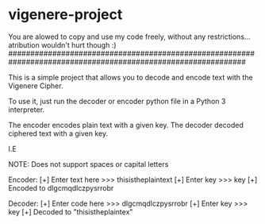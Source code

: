 # vigenere-project


You are alowed to copy and use my code freely, without any restrictions... atribution wouldn't hurt though :)
##############################################################################################################

This is a simple project that allows you to decode and encode text with the Vigenere Cipher.

To use it, just run the decoder or encoder python file
in a Python 3 interpreter.

The encoder encodes plain text with a given key.
The decoder decoded ciphered text with a given key.

I.E

NOTE: Does not support spaces or capital letters

Encoder:
[+] Enter text here >>> thisistheplaintext
[+] Enter key >>> key
[+] Encoded to dlgcmqdlczpysrrobr
  
Decoder:
[+] Enter code here >>> dlgcmqdlczpysrrobr
[+] Enter key >>> key
[+] Decoded to "thisistheplaintex"
  
